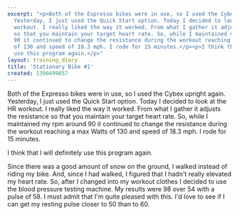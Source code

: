 ```yaml
---
excerpt: "<p>Both of the Expresso bikes were in use, so I used the Cybex upright again.
  Yesterday, I just used the Quick Start option. Today I decided to look at the HR
  workout. I really liked the way it worked. From what I gather it adjusts the resistance
  so that you maintain your target heart rate. So, while I maintained my rpm around
  90 it continued to change the resistance during the workout reaching a max Watts
  of 130 and speed of 18.3 mph. I rode for 15 minutes.</p><p>I think that I will definitely
  use this program again.</p>"
layout: training_diary
title: 'Stationary Bike #1'
created: 1390499857
---
```

<p>Both of the Expresso bikes were in use, so I used the Cybex upright again. Yesterday, I just used the Quick Start option. Today I decided to look at the HR workout. I really liked the way it worked. From what I gather it adjusts the resistance so that you maintain your target heart rate. So, while I maintained my rpm around 90 it continued to change the resistance during the workout reaching a max Watts of 130 and speed of 18.3 mph. I rode for 15 minutes.</p><p>I think that I will definitely use this program again.</p><p>Since there was a good amount of snow on the ground, I walked instead of riding my bike. And, since I had walked, I figured that I hadn't really elevated my heart rate. So, after I changed into my workout clothes I decided to use the blood pressure testing machine. My results were 98 over 54 with a pulse of 58. I must admit that I'm quite pleased with this. I'd love to see if I can get my resting pulse closer to 50 than to 60.</p>
